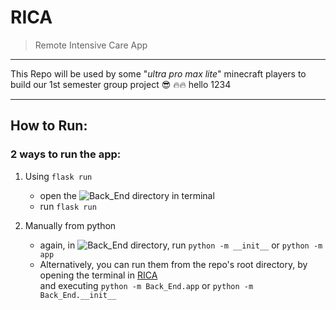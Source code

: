 # RICA

> Remote Intensive Care App

---

This Repo will be used by some "_ultra pro max lite_" minecraft players to build our 1st semester group project :sunglasses: :fire::fire: hello 1234

---

## How to Run:

### 2 ways to run the app:
  1) Using `flask run`
      - open the ![Back_End](Back_End) directory in terminal
      - run `flask run`
  
  2) Manually from python
      - again, in ![Back_End](Back_End) directory, run `python -m __init__` or `python -m app`
      - Alternatively, you can run them from the repo's root directory, by opening the terminal in [RICA](RICA) \
      and executing `python -m Back_End.app` or `python -m Back_End.__init__`
